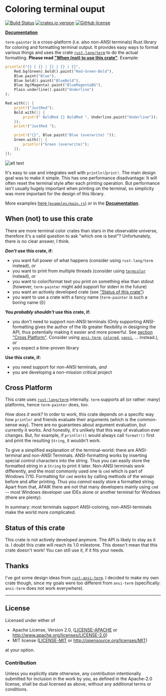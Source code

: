 # Coloring terminal ouput
[![Build Status](https://img.shields.io/travis/LukasKalbertodt/term-painter/master.svg)](https://travis-ci.org/LukasKalbertodt/term-painter)
[![crates.io version](https://img.shields.io/crates/v/term-painter.svg)](https://crates.io/crates/term-painter)
[![GitHub license](https://img.shields.io/github/license/LukasKalbertodt/term-painter.svg)]()

[**Documentation**](https://docs.rs/term-painter/)

`term-painter` is a cross-platform (i.e. also non-ANSI terminals) Rust library for coloring and formatting terminal output.
It provides easy ways to format various things and uses the crate [`rust-lang/term`][term] to do the actual formatting. **Please read ["When (not) to use this crate"](#when-not-to-use-this-crate)**.
Example:

``` Rust
println!("{} | {} | {} | {} | {}",
    Red.bg(Green).bold().paint("Red-Green-Bold"),
    Blue.paint("Blue"),
    Blue.bold().paint("BlueBold"),
    Blue.bg(Magenta).paint("BlueMagentaBG"),
    Plain.underline().paint("Underline")
);

Red.with(|| {
    print!("JustRed");
    Bold.with(|| {
        print!(" BoldRed {} BoldRed ", Underline.paint("Underline"));
    });
    print!("JustRed ");

    print!("{}", Blue.paint("Blue (overwrite) "));
    Green.with(|| {
        println!("Green (overwrite)");
    });
});
```

![alt text](https://raw.githubusercontent.com/LukasKalbertodt/term-painter/master/media/readme_example.png "Result of code snippet above")

It's easy to use and integrates well with `println!`/`print!`.
The main design goal was to make it simple.
This has one performance disadvantage: It will often reset the terminal style after each printing operation.
But performance isn't usually hugely important when printing on the terminal, so simplicity was more important for the design of this library.

More examples [here (`examples/main.rs`)](https://github.com/LukasKalbertodt/term-painter/blob/master/examples/main.rs) or in the [**Documentation**](https://lukaskalbertodt.github.io/term-painter/term_painter/).

## When (not) to use this crate

There are more terminal color crates than stars in the observable universe, therefore it's a valid question to ask "which one is best"? Unfortunately, there is no clear answer, I think. 

**_Don't_ use this crate, if:**
- you want full power of what happens (consider using `rust-lang/term` instead), *or*
- you want to print from multiple threads (consider using [`termcolor`](https://crates.io/crates/termcolor) instead), *or*
- you want to color/format text you print on something else than stdout (however, `term-painter` might add support for stderr in the future)
- you want an actively developed crate (see ["Status of this crate"](#status-of-this-crate))
- you want to use a crate with a fancy name (`term-painter` is such a boring name :unamused:)

**You _probably shouldn't_ use this crate, if:**
- you don't need to support non-ANSI terminals (Only supporting ANSI-formatting gives the author of the lib greater flexibility in designing the API, thus potentially making it easier and more powerful. See [section "Cross Platform"](#cross-platform). Consider using [`ansi-term`](https://crates.io/crates/ansi_term), [`colored`](https://crates.io/crates/colored), [`yansi`](https://crates.io/crates/yansi), ... instead.), *or*
- you expect a time-proven library

**Use this crate, if:**
- you need support for non-ANSI terminals, *and*
- you are developing a non-mission critical project

## Cross Platform

This crate uses [`rust-lang/term`][term] internally.
`term` supports all (or rather: many) platforms, hence `term-painter` does, too.

*How does it work?* In order to work, this crate depends on a specific way how `println!` and friends evaluate their arguments (which is the common-sense way).
There are no guarantees about argument evaluation, but currently it works.
And honestly, it's unlikely that this way of evaluation ever changes.
But, for example, if `println!()` would always call `format!()` first and print the resulting `String`, it wouldn't work.

To give a simplified explanation of the terminal-world: there are ANSI-terminal and non-ANSI Terminals. ANSI-formatting works by inserting special control characters into the string. Thus you can easily store the formatted string in a `String` to print it later. Non-ANSI terminals work differently, and the most commonly used one is `cmd` which is part of Windows 7/10. Formatting for `cmd` works by calling methods of the winapi before and after printing. Thus you *cannot* easily store a formatted string. Apart from that, AFAIK there are not that many developers mainly using `cmd` -- most Windows developer use IDEs alone or another terminal for Windows (there are plenty).

In summary: most terminals support ANSI-coloring, non-ANSI-terminals make the world more complicated.

[term]: https://crates.io/crates/term

## Status of this crate

This crate is not actively developed anymore. The API is likely to stay as it is. I doubt this crate will reach its 1.0 milestone. This doesn't mean that this crate doesn't work! You can still use it, if it fits your needs.

## Thanks
I've got some design ideas from [`rust-ansi-term`](https://github.com/ogham/rust-ansi-term).
I decided to make my own crate though, since my goals were too different from `ansi-term` (specifically: `ansi-term` does not work everywhere).

---

## License

Licensed under either of

 * Apache License, Version 2.0, ([LICENSE-APACHE](LICENSE-APACHE) or http://www.apache.org/licenses/LICENSE-2.0)
 * MIT license ([LICENSE-MIT](LICENSE-MIT) or http://opensource.org/licenses/MIT)

at your option.

### Contribution

Unless you explicitly state otherwise, any contribution intentionally submitted
for inclusion in the work by you, as defined in the Apache-2.0 license, shall
be dual licensed as above, without any additional terms or conditions.
